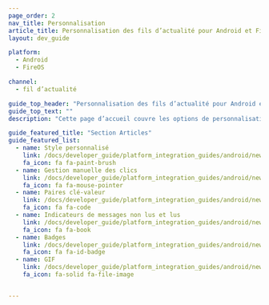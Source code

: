 ```yaml
---
page_order: 2
nav_title: Personnalisation
article_title: Personnalisation des fils d’actualité pour Android et FireOS
layout: dev_guide

platform:
  - Android
  - FireOS

channel:
  - fil d’actualité

guide_top_header: "Personnalisation des fils d’actualité pour Android et FireOS"
guide_top_text: ""
description: "Cette page d’accueil couvre les options de personnalisation du fil d’actualités du SDK Braze Android et FireOS comme le style personnalisé, la gestion manuelle des clics, les paires clé-valeur, etc."

guide_featured_title: "Section Articles"
guide_featured_list:
  - name: Style personnalisé
    link: /docs/developer_guide/platform_integration_guides/android/news_feed/customization/custom_styling/
    fa_icon: fa fa-paint-brush
  - name: Gestion manuelle des clics
    link: /docs/developer_guide/platform_integration_guides/android/news_feed/customization/click_listener/
    fa_icon: fa fa-mouse-pointer
  - name: Paires clé-valeur
    link: /docs/developer_guide/platform_integration_guides/android/news_feed/customization/key_value_pairs/
    fa_icon: fa fa-code
  - name: Indicateurs de messages non lus et lus
    link: /docs/developer_guide/platform_integration_guides/android/news_feed/customization/read_and_unread/
    fa_icon: fa fa-book
  - name: Badges
    link: /docs/developer_guide/platform_integration_guides/android/news_feed/customization/badges/
    fa_icon: fa fa-id-badge
  - name: GIF
    link: /docs/developer_guide/platform_integration_guides/android/news_feed/customization/gifs/
    fa_icon: fa-solid fa-file-image


---
```

<br><br>